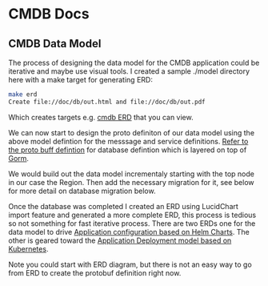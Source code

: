 # CMDB Docs

## CMDB Data Model

The process of designing the data model for the CMDB application could be
iterative and maybe use visual tools. I created a sample ./model directory
here with a make target for generating ERD:
```sh
make erd
Create file://doc/db/out.html and file://doc/db/out.pdf
```
Which creates targets e.g. [cmdb ERD](db/out.pdf)
that you can view.

We can now start to design the proto definiton of our data model
using the above model defintion for the messsage and service
definitions.
[Refer to the proto buff defintion](https://github.com/infobloxopen/protoc-gen-gorm)
for database defintion which is layered on top of [Gorm](http://gorm.io/).

We would build out the data model incrementaly starting with the top node
in our case the Region. Then add the necessary migration for it, see below
for more detail on database migration below.

Once the database was completed I created an ERD using LucidChart import feature
and generated a more complete ERD, this process is tedious so not something for fast
iterative process. There are two ERDs one for the data model to drive
[Application configuration based on Helm Charts](db/cmdb_app_config_erd.pdf).
The other is geared toward the
[Application Deployment model based on Kubernetes](db/cmdb_app_deployment_erd.pdf).

Note you could start with ERD diagram, but there is not an easy way
to go from ERD to create the protobuf definition right now.

